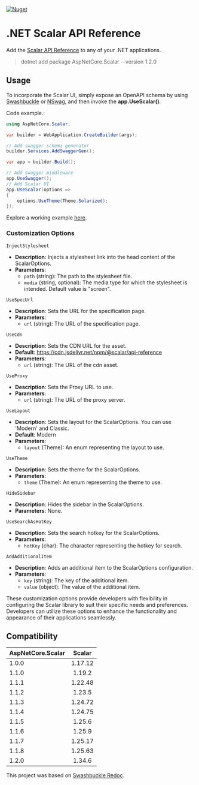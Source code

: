 [![Nuget](https://img.shields.io/nuget/v/aspnetcore.scalar)](https://www.nuget.org/packages/AspNetCore.Scalar)

# .NET Scalar API Reference

Add the [Scalar API Reference](https://github.com/scalar/scalar?tab%253Dreadme-ov-file#with-nextjs) to any of your .NET applications.

> dotnet add package AspNetCore.Scalar --version 1.2.0

## Usage

To incorporate the Scalar UI, simply expose an OpenAPI schema by using [Swashbuckle](https://github.com/domaindrivendev/Swashbuckle.WebApi) or [NSwag](https://github.com/RicoSuter/NSwag), and then invoke the **app.UseScalar()**.

Code example.:

```csharp
using AspNetCore.Scalar;

var builder = WebApplication.CreateBuilder(args);

// Add swagger schema generator
builder.Services.AddSwaggerGen();

var app = builder.Build();

// Add swagger middleware
app.UseSwagger();
// Add Scalar UI
app.UseScalar(options =>
{
    options.UseTheme(Theme.Solarized);
});

```

Explore a working example [here](./example/).

### Customization Options

`InjectStylesheet`

- **Description**: Injects a stylesheet link into the head content of the ScalarOptions.
- **Parameters**:
  - `path` (string): The path to the stylesheet file.
  - `media` (string, optional): The media type for which the stylesheet is intended. Default value is "screen".

`UseSpecUrl`

- **Description**: Sets the URL for the specification page.
- **Parameters**:
  - `url` (string): The URL of the specification page.

`UseCdn`

- **Description**: Sets the CDN URL for the asset.
- **Default**: https://cdn.jsdelivr.net/npm/@scalar/api-reference
- **Parameters**:
    - `url` (string): The URL of the cdn asset.

`UseProxy`

- **Description**: Sets the Proxy URL to use.
- **Parameters**:
    - `url` (string): The URL of the proxy server.


`UseLayout`

- **Description**: Sets the layout for the ScalarOptions. You can use 'Modern' and Classic.
- **Default**: Modern
- **Parameters**:
  - `layout` (Theme): An enum representing the layout to use.

`UseTheme`

- **Description**: Sets the theme for the ScalarOptions.
- **Parameters**:
  - `theme` (Theme): An enum representing the theme to use.

`HideSidebar`

- **Description**: Hides the sidebar in the ScalarOptions.
- **Parameters**: None.

`UseSearchAsHotKey`

- **Description**: Sets the search hotkey for the ScalarOptions.
- **Parameters**:
  - `hotKey` (char): The character representing the hotkey for search.

`AddAdditionalItem`

- **Description**: Adds an additional item to the ScalarOptions configuration.
- **Parameters**:
  - `key` (string): The key of the additional item.
  - `value` (object): The value of the additional item.

These customization options provide developers with flexibility in configuring the Scalar library to suit their specific needs and preferences. Developers can utilize these options to enhance the functionality and appearance of their applications seamlessly.

## Compatibility

| AspNetCore.Scalar | Scalar |
|-------------------|:------:|
| 1.0.0             | 1.17.12 |
| 1.1.0             | 1.19.2 |
| 1.1.1             | 1.22.48 |
| 1.1.2             | 1.23.5 |
| 1.1.3             | 1.24.72 |
| 1.1.4             | 1.24.75 |
| 1.1.5             | 1.25.6 |
| 1.1.6             | 1.25.9 |
| 1.1.7             | 1.25.17 |
| 1.1.8             | 1.25.63 |
| 1.2.0             | 1.34.6 |

This project was based on [Swashbuckle Redoc](https://github.com/domaindrivendev/Swashbuckle.AspNetCore/tree/master/src/Swashbuckle.AspNetCore.ReDoc).

